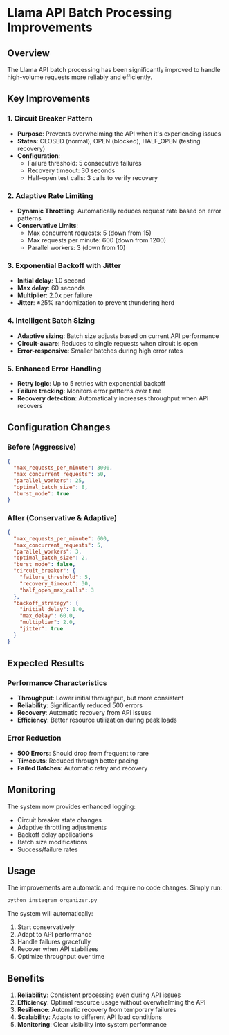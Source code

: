 # Llama API Batch Processing Improvements

## Overview

The Llama API batch processing has been significantly improved to handle high-volume requests more reliably and efficiently.

## Key Improvements

### 1. Circuit Breaker Pattern

- **Purpose**: Prevents overwhelming the API when it's experiencing issues
- **States**: CLOSED (normal), OPEN (blocked), HALF_OPEN (testing recovery)
- **Configuration**:
  - Failure threshold: 5 consecutive failures
  - Recovery timeout: 30 seconds
  - Half-open test calls: 3 calls to verify recovery

### 2. Adaptive Rate Limiting

- **Dynamic Throttling**: Automatically reduces request rate based on error patterns
- **Conservative Limits**:
  - Max concurrent requests: 5 (down from 15)
  - Max requests per minute: 600 (down from 1200)
  - Parallel workers: 3 (down from 10)

### 3. Exponential Backoff with Jitter

- **Initial delay**: 1.0 second
- **Max delay**: 60 seconds
- **Multiplier**: 2.0x per failure
- **Jitter**: ±25% randomization to prevent thundering herd

### 4. Intelligent Batch Sizing

- **Adaptive sizing**: Batch size adjusts based on current API performance
- **Circuit-aware**: Reduces to single requests when circuit is open
- **Error-responsive**: Smaller batches during high error rates

### 5. Enhanced Error Handling

- **Retry logic**: Up to 5 retries with exponential backoff
- **Failure tracking**: Monitors error patterns over time
- **Recovery detection**: Automatically increases throughput when API recovers

## Configuration Changes

### Before (Aggressive)

```json
{
  "max_requests_per_minute": 3000,
  "max_concurrent_requests": 50,
  "parallel_workers": 25,
  "optimal_batch_size": 8,
  "burst_mode": true
}
```

### After (Conservative & Adaptive)

```json
{
  "max_requests_per_minute": 600,
  "max_concurrent_requests": 5,
  "parallel_workers": 3,
  "optimal_batch_size": 2,
  "burst_mode": false,
  "circuit_breaker": {
    "failure_threshold": 5,
    "recovery_timeout": 30,
    "half_open_max_calls": 3
  },
  "backoff_strategy": {
    "initial_delay": 1.0,
    "max_delay": 60.0,
    "multiplier": 2.0,
    "jitter": true
  }
}
```

## Expected Results

### Performance Characteristics

- **Throughput**: Lower initial throughput, but more consistent
- **Reliability**: Significantly reduced 500 errors
- **Recovery**: Automatic recovery from API issues
- **Efficiency**: Better resource utilization during peak loads

### Error Reduction

- **500 Errors**: Should drop from frequent to rare
- **Timeouts**: Reduced through better pacing
- **Failed Batches**: Automatic retry and recovery

## Monitoring

The system now provides enhanced logging:

- Circuit breaker state changes
- Adaptive throttling adjustments
- Backoff delay applications
- Batch size modifications
- Success/failure rates

## Usage

The improvements are automatic and require no code changes. Simply run:

```bash
python instagram_organizer.py
```

The system will automatically:

1. Start conservatively
2. Adapt to API performance
3. Handle failures gracefully
4. Recover when API stabilizes
5. Optimize throughput over time

## Benefits

1. **Reliability**: Consistent processing even during API issues
2. **Efficiency**: Optimal resource usage without overwhelming the API
3. **Resilience**: Automatic recovery from temporary failures
4. **Scalability**: Adapts to different API load conditions
5. **Monitoring**: Clear visibility into system performance
